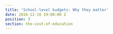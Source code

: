 ```yaml
---
title: 'School-level budgets: Why they matter'
date: 2016-12-16 19:00:00 Z
position: 3
section: the-cost-of-education
---
```


